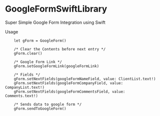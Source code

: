 # GoogleFormSwiftLibrary

Super Simple Google Form Integration using Swift

Usage

        let gForm = GoogleForm()
        
        /* Clear the Contents before next entry */
        gForm.clear()
        
        /* Google Form Link */
        gForm.setGoogleFormLink(googleFormLink)
        
        /* Fields */
        gForm.setNextFields(googleFormNameField, value: ClientList.text!)
        gForm.setNextFields(googleFormCompanyField, value: CompanyList.text!)
        gForm.setNextFields(googleFormCommentsField, value: Comments.text!)
        
        /* Sends data to google form */
        gForm.sendToGoogleForm()
        


